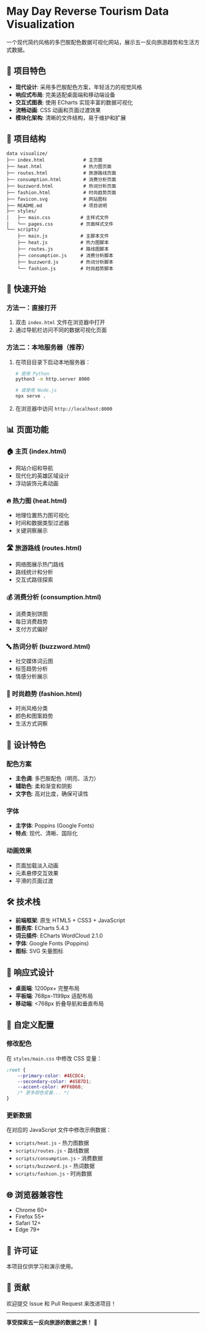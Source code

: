 # May Day Reverse Tourism Data Visualization

一个现代简约风格的多巴胺配色数据可视化网站，展示五一反向旅游趋势和生活方式数据。

## 🌟 项目特色

- **现代设计**: 采用多巴胺配色方案，年轻活力的视觉风格
- **响应式布局**: 完美适配桌面端和移动端设备
- **交互式图表**: 使用 ECharts 实现丰富的数据可视化
- **流畅动画**: CSS 动画和页面过渡效果
- **模块化架构**: 清晰的文件结构，易于维护和扩展

## 📁 项目结构

```
data visualize/
├── index.html              # 主页面
├── heat.html               # 热力图页面
├── routes.html             # 旅游路线页面
├── consumption.html        # 消费分析页面
├── buzzword.html           # 热词分析页面
├── fashion.html            # 时尚趋势页面
├── favicon.svg             # 网站图标
├── README.md               # 项目说明
├── styles/
│   ├── main.css           # 主样式文件
│   └── pages.css          # 页面样式文件
└── scripts/
    ├── main.js            # 主脚本文件
    ├── heat.js            # 热力图脚本
    ├── routes.js          # 路线图脚本
    ├── consumption.js     # 消费分析脚本
    ├── buzzword.js        # 热词分析脚本
    └── fashion.js         # 时尚趋势脚本
```

## 🚀 快速开始

### 方法一：直接打开
1. 双击 `index.html` 文件在浏览器中打开
2. 通过导航栏访问不同的数据可视化页面

### 方法二：本地服务器（推荐）
1. 在项目目录下启动本地服务器：
   ```bash
   # 使用 Python
   python3 -m http.server 8000
   
   # 或使用 Node.js
   npx serve .
   ```
2. 在浏览器中访问 `http://localhost:8000`

## 📊 页面功能

### 🏠 主页 (index.html)
- 网站介绍和导航
- 现代化的英雄区域设计
- 浮动装饰元素动画

### 🔥 热力图 (heat.html)
- 地理位置热力图可视化
- 时间和数据类型过滤器
- 关键洞察展示

### 🛣️ 旅游路线 (routes.html)
- 网络图展示热门路线
- 路线统计和分析
- 交互式路径探索

### 💰 消费分析 (consumption.html)
- 消费类别饼图
- 每日消费趋势
- 支付方式偏好

### 🔤 热词分析 (buzzword.html)
- 社交媒体词云图
- 标签趋势分析
- 情感分析展示

### 👗 时尚趋势 (fashion.html)
- 时尚风格分类
- 颜色和图案趋势
- 生活方式洞察

## 🎨 设计特色

### 配色方案
- **主色调**: 多巴胺配色（明亮、活力）
- **辅助色**: 柔和渐变和阴影
- **文字色**: 高对比度，确保可读性

### 字体
- **主字体**: Poppins (Google Fonts)
- **特点**: 现代、清晰、国际化

### 动画效果
- 页面加载淡入动画
- 元素悬停交互效果
- 平滑的页面过渡

## 🛠️ 技术栈

- **前端框架**: 原生 HTML5 + CSS3 + JavaScript
- **图表库**: ECharts 5.4.3
- **词云插件**: ECharts WordCloud 2.1.0
- **字体**: Google Fonts (Poppins)
- **图标**: SVG 矢量图标

## 📱 响应式设计

- **桌面端**: 1200px+ 完整布局
- **平板端**: 768px-1199px 适配布局
- **移动端**: <768px 折叠导航和垂直布局

## 🔧 自定义配置

### 修改配色
在 `styles/main.css` 中修改 CSS 变量：
```css
:root {
    --primary-color: #4ECDC4;
    --secondary-color: #45B7D1;
    --accent-color: #FF6B6B;
    /* 更多颜色变量... */
}
```

### 更新数据
在对应的 JavaScript 文件中修改示例数据：
- `scripts/heat.js` - 热力图数据
- `scripts/routes.js` - 路线数据
- `scripts/consumption.js` - 消费数据
- `scripts/buzzword.js` - 热词数据
- `scripts/fashion.js` - 时尚数据

## 🌐 浏览器兼容性

- Chrome 60+
- Firefox 55+
- Safari 12+
- Edge 79+

## 📄 许可证

本项目仅供学习和演示使用。

## 🤝 贡献

欢迎提交 Issue 和 Pull Request 来改进项目！

---

**享受探索五一反向旅游的数据之旅！** 🎉